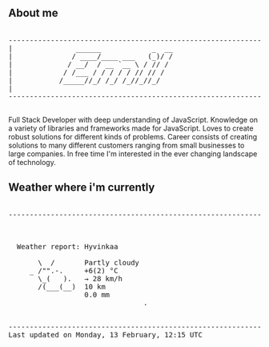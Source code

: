 ## About me

<pre>

--------------------------------------------------------------------------------------
|			    ______            _  __
|			   / ____/____ ___   (_)/ /
|			  / __/  / __ `__ \ / // / 
|			 / /___ / / / / / // // /  
|			/_____//_/ /_/ /_//_//_/   
|                           
--------------------------------------------------------------------------------------

</pre>

Full Stack Developer with deep understanding of JavaScript. Knowledge on a variety of libraries and frameworks made for JavaScript. Loves to create robust solutions for different kinds of problems. Career consists of creating solutions to many different customers ranging from small businesses to large companies. In free time I'm interested in the ever changing landscape of technology. 



## Weather where i'm currently  

<pre>

--------------------------------------------------------------------------------------


 
  Weather report: Hyvinkaa  
    
       \  /       Partly cloudy  
     _ /"".-.     +6(2) °C  
       \_(   ).   → 28 km/h  
       /(___(__)  10 km  
                  0.0 mm  
                                .


--------------------------------------------------------------------------------------
Last updated on Monday, 13 February, 12:15 UTC
</pre>
